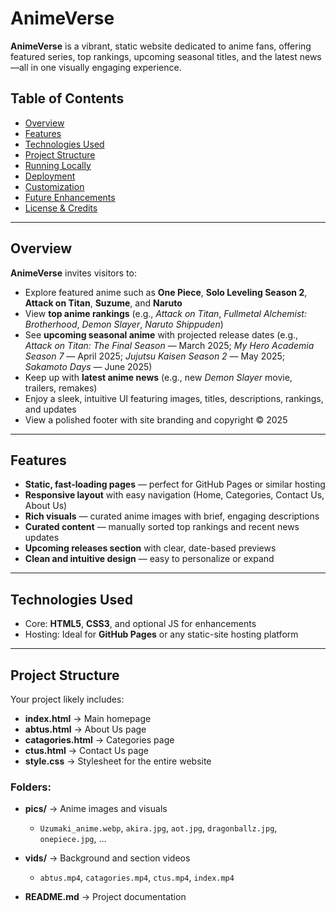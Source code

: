 # AnimeVerse

**AnimeVerse** is a vibrant, static website dedicated to anime fans, offering featured series, top rankings, upcoming seasonal titles, and the latest news—all in one visually engaging experience.

##  Table of Contents

- [Overview](#overview)  
- [Features](#features)  
- [Technologies Used](#technologies-used)  
- [Project Structure](#project-structure)  
- [Running Locally](#running-locally)  
- [Deployment](#deployment)  
- [Customization](#customization)  
- [Future Enhancements](#future-enhancements)  
- [License & Credits](#license--credits)

---

## Overview

**AnimeVerse** invites visitors to:

- Explore featured anime such as **One Piece**, **Solo Leveling Season 2**, **Attack on Titan**, **Suzume**, and **Naruto**  
- View **top anime rankings** (e.g., *Attack on Titan*, *Fullmetal Alchemist: Brotherhood*, *Demon Slayer*, *Naruto Shippuden*)  
- See **upcoming seasonal anime** with projected release dates (e.g., *Attack on Titan: The Final Season* — March 2025; *My Hero Academia Season 7* — April 2025; *Jujutsu Kaisen Season 2* — May 2025; *Sakamoto Days* — June 2025)  
- Keep up with **latest anime news** (e.g., new *Demon Slayer* movie, trailers, remakes)  
- Enjoy a sleek, intuitive UI featuring images, titles, descriptions, rankings, and updates  
- View a polished footer with site branding and copyright © 2025

---

## Features

- **Static, fast-loading pages** — perfect for GitHub Pages or similar hosting  
- **Responsive layout** with easy navigation (Home, Categories, Contact Us, About Us)  
- **Rich visuals** — curated anime images with brief, engaging descriptions  
- **Curated content** — manually sorted top rankings and recent news updates  
- **Upcoming releases section** with clear, date-based previews  
- **Clean and intuitive design** — easy to personalize or expand

---

## Technologies Used

- Core: **HTML5**, **CSS3**, and optional JS for enhancements  
- Hosting: Ideal for **GitHub Pages** or any static-site hosting platform

---

## Project Structure

Your project likely includes:

- **index.html** → Main homepage  
- **abtus.html** → About Us page  
- **catagories.html** → Categories page  
- **ctus.html** → Contact Us page  
- **style.css** → Stylesheet for the entire website  

### Folders:
- **pics/** → Anime images and visuals  
  - `Uzumaki_anime.webp`, `akira.jpg`, `aot.jpg`, `dragonballz.jpg`, `onepiece.jpg`, …  
- **vids/** → Background and section videos  
  - `abtus.mp4`, `catagories.mp4`, `ctus.mp4`, `index.mp4`  

- **README.md** → Project documentation
